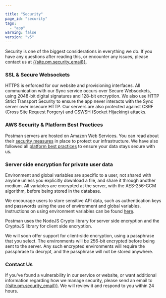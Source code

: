 ```yaml
---

title: "Security"
page_id: "security"
tags: 
  - "app"
warning: false
version: "v5"
---
```


Security is one of the biggest considerations in everything we do. If you have any questions after reading this, or encounter any issues, please contact us at [{{site.pm.security_email}}][0].

### SSL & Secure Websockets

HTTPS is enforced for our website and provisioning interfaces. All communication with our Sync service occurs over Secure Websockets, using 2048-bit digital signatures and 128-bit encryption. We also use HTTP Strict Transport Security to ensure the app never interacts with the Sync server over insecure HTTP. Our servers are also protected against CSRF (Cross Site Request Forgery) and CSWSH (Socket Hijacking) attacks.

### AWS Security & Platform Best Practices

Postman servers are hosted on Amazon Web Services. You can read about their [security measures][1] in place to protect our infrastructure. We have also followed all [platform best practices][2] to ensure your data stays secure with us.

### Server side encryption for private user data

Environment and global variables are specific to a user, not shared with anyone unless you explicitly download a file, and share it through another medium. All variables are encrypted at the server, with the AES-256-GCM algorithm, before being stored in the database.

We encourage users to store sensitive API data, such as authentication keys and passwords using the use of environment and global variables. Instructions on using environment variables can be found [here][3].

Postman uses the NodeJS Crypto library for server side encryption and the CryptoJS library for client side encryption.

We will soon offer support for client-side encryption, using a passphrase that you select. The environments will be 256-bit encrypted before being sent to the server. Any such encrypted environments will require the passphrase to decrypt, and the passphrase will not be stored anywhere.

### Contact Us

If you've found a vulnerability in our service or website, or want additional information regarding how we manage security, please send an email to [{{site.pm.security_email}}][0]. We will review it and respond to you within 24 hours.


[0]: mailto:{{site.pm.security_email}}
[1]: http://aws.amazon.com/security/
[2]: http://aws.amazon.com/security/security-resources/
[3]: https://www.getpostman.com/docs/environments
